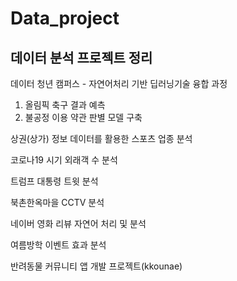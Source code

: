 # Data_project
## 데이터 분석 프로젝트 정리

데이터 청년 캠퍼스 - 자연어처리 기반 딥러닝기술 융합 과정
 1. 올림픽 축구 결과 예측
 2. 불공정 이용 약관 판별 모델 구축

상권(상가) 정보 데이터를 활용한 스포츠 업종 분석

코로나19 시기 외래객 수 분석

트럼프 대통령 트윗 분석

북촌한옥마을 CCTV 분석

네이버 영화 리뷰 자연어 처리 및 분석

여름방학 이벤트 효과 분석

반려동물 커뮤니티 앱 개발 프로젝트(kkounae)
